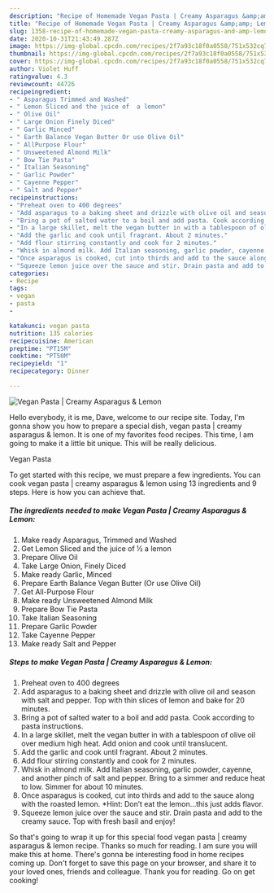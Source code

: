 ```yaml
---
description: "Recipe of Homemade Vegan Pasta | Creamy Asparagus &amp;amp; Lemon"
title: "Recipe of Homemade Vegan Pasta | Creamy Asparagus &amp;amp; Lemon"
slug: 1358-recipe-of-homemade-vegan-pasta-creamy-asparagus-and-amp-lemon
date: 2020-10-31T21:43:49.287Z
image: https://img-global.cpcdn.com/recipes/2f7a93c18f0a0558/751x532cq70/vegan-pasta-creamy-asparagus-lemon-recipe-main-photo.jpg
thumbnail: https://img-global.cpcdn.com/recipes/2f7a93c18f0a0558/751x532cq70/vegan-pasta-creamy-asparagus-lemon-recipe-main-photo.jpg
cover: https://img-global.cpcdn.com/recipes/2f7a93c18f0a0558/751x532cq70/vegan-pasta-creamy-asparagus-lemon-recipe-main-photo.jpg
author: Violet Huff
ratingvalue: 4.3
reviewcount: 44726
recipeingredient:
- " Asparagus Trimmed and Washed"
- " Lemon Sliced and the juice of  a lemon"
- " Olive Oil"
- " Large Onion Finely Diced"
- " Garlic Minced"
- " Earth Balance Vegan Butter Or use Olive Oil"
- " AllPurpose Flour"
- " Unsweetened Almond Milk"
- " Bow Tie Pasta"
- " Italian Seasoning"
- " Garlic Powder"
- " Cayenne Pepper"
- " Salt and Pepper"
recipeinstructions:
- "Preheat oven to 400 degrees"
- "Add asparagus to a baking sheet and drizzle with olive oil and season with salt and pepper. Top with thin slices of lemon and bake for 20 minutes."
- "Bring a pot of salted water to a boil and add pasta. Cook according to pasta instructions."
- "In a large skillet, melt the vegan butter in with a tablespoon of olive oil over medium high heat. Add onion and cook until translucent."
- "Add the garlic and cook until fragrant. About 2 minutes."
- "Add flour stirring constantly and cook for 2 minutes."
- "Whisk in almond milk. Add Italian seasoning, garlic powder, cayenne, and another pinch of salt and pepper. Bring to a simmer and reduce heat to low. Simmer for about 10 minutes."
- "Once asparagus is cooked, cut into thirds and add to the sauce along with the roasted lemon. *Hint: Don’t eat the lemon…this just adds flavor."
- "Squeeze lemon juice over the sauce and stir. Drain pasta and add to the creamy sauce. Top with fresh basil and enjoy!"
categories:
- Recipe
tags:
- vegan
- pasta
- 

katakunci: vegan pasta  
nutrition: 135 calories
recipecuisine: American
preptime: "PT15M"
cooktime: "PT50M"
recipeyield: "1"
recipecategory: Dinner

---
```



![Vegan Pasta | Creamy Asparagus &amp; Lemon](https://img-global.cpcdn.com/recipes/2f7a93c18f0a0558/751x532cq70/vegan-pasta-creamy-asparagus-lemon-recipe-main-photo.jpg)

Hello everybody, it is me, Dave, welcome to our recipe site. Today, I'm gonna show you how to prepare a special dish, vegan pasta | creamy asparagus &amp; lemon. It is one of my favorites food recipes. This time, I am going to make it a little bit unique. This will be really delicious.



Vegan Pasta 

To get started with this recipe, we must prepare a few ingredients. You can cook vegan pasta | creamy asparagus &amp; lemon using 13 ingredients and 9 steps. Here is how you can achieve that.

<!--inarticleads1-->

##### The ingredients needed to make Vegan Pasta | Creamy Asparagus &amp; Lemon:

1. Make ready  Asparagus, Trimmed and Washed
1. Get  Lemon Sliced and the juice of ½ a lemon
1. Prepare  Olive Oil
1. Take  Large Onion, Finely Diced
1. Make ready  Garlic, Minced
1. Prepare  Earth Balance Vegan Butter (Or use Olive Oil)
1. Get  All-Purpose Flour
1. Make ready  Unsweetened Almond Milk
1. Prepare  Bow Tie Pasta
1. Take  Italian Seasoning
1. Prepare  Garlic Powder
1. Take  Cayenne Pepper
1. Make ready  Salt and Pepper




<!--inarticleads2-->

##### Steps to make Vegan Pasta | Creamy Asparagus &amp; Lemon:

1. Preheat oven to 400 degrees
1. Add asparagus to a baking sheet and drizzle with olive oil and season with salt and pepper. Top with thin slices of lemon and bake for 20 minutes.
1. Bring a pot of salted water to a boil and add pasta. Cook according to pasta instructions.
1. In a large skillet, melt the vegan butter in with a tablespoon of olive oil over medium high heat. Add onion and cook until translucent.
1. Add the garlic and cook until fragrant. About 2 minutes.
1. Add flour stirring constantly and cook for 2 minutes.
1. Whisk in almond milk. Add Italian seasoning, garlic powder, cayenne, and another pinch of salt and pepper. Bring to a simmer and reduce heat to low. Simmer for about 10 minutes.
1. Once asparagus is cooked, cut into thirds and add to the sauce along with the roasted lemon. *Hint: Don’t eat the lemon…this just adds flavor.
1. Squeeze lemon juice over the sauce and stir. Drain pasta and add to the creamy sauce. Top with fresh basil and enjoy!




So that's going to wrap it up for this special food vegan pasta | creamy asparagus &amp; lemon recipe. Thanks so much for reading. I am sure you will make this at home. There's gonna be interesting food in home recipes coming up. Don't forget to save this page on your browser, and share it to your loved ones, friends and colleague. Thank you for reading. Go on get cooking!
